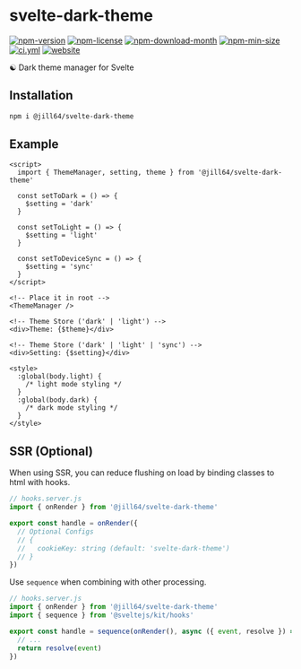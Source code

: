<!----- BEGIN GHOST DOCS HEADER ----->

# svelte-dark-theme

[![npm-version](https://img.shields.io/npm/v/@jill64/svelte-dark-theme)](https://npmjs.com/package/@jill64/svelte-dark-theme) [![npm-license](https://img.shields.io/npm/l/@jill64/svelte-dark-theme)](https://npmjs.com/package/@jill64/svelte-dark-theme) [![npm-download-month](https://img.shields.io/npm/dm/@jill64/svelte-dark-theme)](https://npmjs.com/package/@jill64/svelte-dark-theme) [![npm-min-size](https://img.shields.io/bundlephobia/min/@jill64/svelte-dark-theme)](https://npmjs.com/package/@jill64/svelte-dark-theme) [![ci.yml](https://github.com/jill64/svelte-dark-theme/actions/workflows/ci.yml/badge.svg)](https://github.com/jill64/svelte-dark-theme/actions/workflows/ci.yml) [![website](https://img.shields.io/website?up_message=working&down_message=down&url=https%3A%2F%2Fsvelte-dark-theme.jill64.dev)](https://svelte-dark-theme.jill64.dev)

☯ Dark theme manager for Svelte

## Installation

```sh
npm i @jill64/svelte-dark-theme
```

<!----- END GHOST DOCS HEADER ----->

## Example

```svelte
<script>
  import { ThemeManager, setting, theme } from '@jill64/svelte-dark-theme'

  const setToDark = () => {
    $setting = 'dark'
  }

  const setToLight = () => {
    $setting = 'light'
  }

  const setToDeviceSync = () => {
    $setting = 'sync'
  }
</script>

<!-- Place it in root -->
<ThemeManager />

<!-- Theme Store ('dark' | 'light') -->
<div>Theme: {$theme}</div>

<!-- Theme Store ('dark' | 'light' | 'sync') -->
<div>Setting: {$setting}</div>

<style>
  :global(body.light) {
    /* light mode styling */
  }
  :global(body.dark) {
    /* dark mode styling */
  }
</style>
```

## SSR (Optional)

When using SSR, you can reduce flushing on load by binding classes to html with hooks.

```js
// hooks.server.js
import { onRender } from '@jill64/svelte-dark-theme'

export const handle = onRender({
  // Optional Configs
  // {
  //   cookieKey: string (default: 'svelte-dark-theme')
  // }
})
```

Use `sequence` when combining with other processing.

```js
// hooks.server.js
import { onRender } from '@jill64/svelte-dark-theme'
import { sequence } from '@sveltejs/kit/hooks'

export const handle = sequence(onRender(), async ({ event, resolve }) => {
  // ...
  return resolve(event)
})
```

